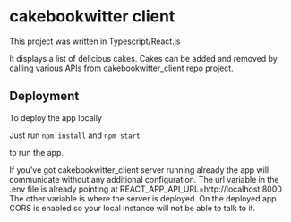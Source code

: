 # cakebookwitter client

This project was written in Typescript/React.js

It displays a list of delicious cakes.
Cakes can be added and removed by calling various APIs from cakebookwitter_client repo project.

## Deployment

To deploy the app locally

Just run ``` npm install ``` and ``` npm start ``` 

to run the app.

If you've got cakebookwitter_client server running already the app will communicate without any additional configuration.
The url variable in the .env file is already pointing at REACT_APP_API_URL=http://localhost:8000 
The other variable is where the server is deployed.
On the deployed app CORS is enabled so your local instance will not be able to talk to it.

